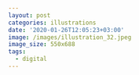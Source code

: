 ```yaml
---
layout: post
categories: illustrations
date: '2020-01-26T12:05:23+03:00'
image: /images/illustration_32.jpeg
image_size: 550x688
tags:
  - digital
---
```

